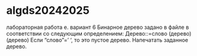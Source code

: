 # algds20242025
лабораторная работа е. вариант 6
Бинарное дерево задано в файле в соответствии со следующим определением: Дерево::=слово (дерево) (дерево) Если
“слово”=’ ‘, то это пустое дерево. Напечатать заданное дерево.
